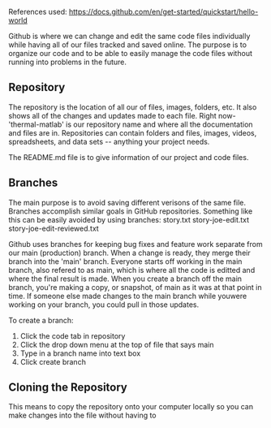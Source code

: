 References used: https://docs.github.com/en/get-started/quickstart/hello-world

Github is where we can change and edit the same code files individually while having all of our files tracked and saved online. The purpose is to organize our code and to be able to easily manage the code files without running into problems in the future.

## Repository
The repository is the location of all our of files, images, folders, etc. It also shows all of the changes and updates made to each file. Right now- 'thermal-matlab' is our repository name and where all the documentation and files are in. Repositories can contain folders and files, images, videos, spreadsheets, and data sets -- anything your project needs.

The README.md file is to give information of our project and code files. 

## Branches 
The main purpose is to avoid saving different verisons of the same file. Branches accomplish similar goals in GitHub repositories.
Something like this can be easily avoided by using branches:
story.txt
story-joe-edit.txt
story-joe-edit-reviewed.txt

Github uses branches for keeping bug fixes and feature work separate from our main (production) branch. When a change is ready, they merge their branch into the 'main' branch.
Everyone starts off working in the main branch, also refered to as main, which is where all the code is editted and where the final result is made.
When you create a branch off the main branch, you're making a copy, or snapshot, of main as it was at that point in time. If someone else made changes to the main branch while youwere working on your branch, you could pull in those updates.

To create a branch:
1. Click the code tab in repository
2. Click the drop down menu at the top of file that says main
3. Type in a branch name into text box
4. Click create branch


## Cloning the Repository
This means to copy the repository onto your computer locally so you can make changes into the file without having to 
